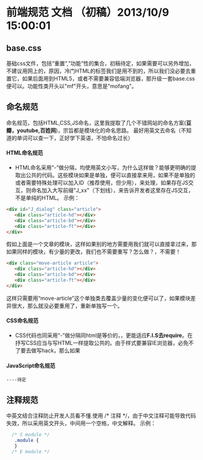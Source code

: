# 前端规范 文档 （初稿）2013/10/9 15:00:01 

## base.css 
   基础css文件，包括“重置”,“功能”性的集合，初稿待定，如果需要可以另外增加，不建议用网上的，原因，冷门HTML的标签我们是用不到的，所以我们没必要去重置它，如果后面用到HTML5，或者不需要兼容低端浏览器，那升级一套base.css便可以。功能性类开头以"mf"开头，意思是"mofang"。

## 命名规范
命名规范，包括HTML,CSS,JS命名，这里我提取了几个不错网站的命名方案(**豆瓣，youtube,百姓网**)，宗旨都是模块化的命名思路。
最好用英文去命名（不知道的单词可以查一下，正好学下英语，不怕命名过长）

#### HTML命名规范

* HTML命名采用“-”做分隔，均使用英文小写，为什么这样做？能够更明确的提取出公共的代码。这些模块如果是单独，便可以直接拿来用，如果不是单独的或者需要特殊处理可以加入ID（推荐使用，但少用），来处理，如果存在JS交互，则命名加入大写前缀"J_xx"（下划线），来告诉开发者这里存在JS交互，不是单纯的HTML。
示例：

```html
<div id="J_dialog" class="article">
   <div class="article-hd"></div>
   <div class="article-bd"></div>
   <div class="article-ft"></div>
</div>
```

 假如上面是一个文章的模块，这样如果别的地方需要用我们就可以直接拿过来，那如果同样的模块，有少量的更改，我们也不需要重写？怎么做？，不需要！
```html
<div class="move-article article">
   <div class="article-hd"></div>
   <div class="article-bd"></div>
   <div class="article-ft"></div>
</div>
```

这样只需要用“move-article”这个单独类去覆盖少量的变化便可以了，如果模块差异很大，那么就没必要重用了，重新单独写一个。

#### CSS命名规范

* CSS代码也同采用“-”做分隔同html是等价的，，更能适应**F.I.S去require**。在抒写CSS应当与写HTML一样提取公共的。由于样式要兼容IE浏览器，必免不了要去做写hack，那么如果

#### JavaScript命名规范
	----待定
## 注释规范
中英文结合注释防止开发人员看不懂.使用 /* 注释 */，由于中文注释可能导致代码失效，所以采用英文开头，中间用一个空格，中文解释。
示例：
```css
  /* S module */  
   .module {
   }
  /* E module */
```
